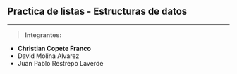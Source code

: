 ## Practica de listas - Estructuras de datos
---
> **Integrantes:**
* **Christian Copete Franco**
* David Molina Alvarez
* Juan Pablo Restrepo Laverde
